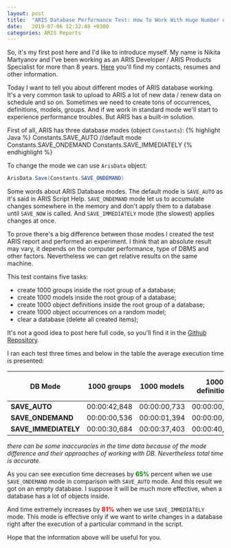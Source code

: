 ```yaml
---
layout: post
title:  "ARIS Database Performance Test: How To Work With Huge Number of Objects"
date:   2019-07-06 12:32:48 +0300
categories: ARIS Reports
---
```

So, it's my first post here and I'd like to introduce myself. My name is Nikita Martyanov and I've been working as an ARIS Developer / ARIS Products Specialist for more than 8 years. [Here][here] you'll find my contacts, resumes and other information.

Today I want to tell you about different modes of ARIS database working. It's a very common task to upload to ARIS a lot of new data / renew data on schedule and so on. Sometimes we need to create tons of occurrences, definitions, models, groups. And if we work in standard mode we'll start to experience performance troubles. But ARIS has a built-in solution.

First of all, ARIS has three database modes (object `Constants`):
{% highlight Java %}
Constants.SAVE_AUTO //default mode
Constants.SAVE_ONDEMAND
Constants.SAVE_IMMEDIATELY
{% endhighlight %}

To change the mode we can use `ArisData` object:
```java
ArisData.Save(Constants.SAVE_ONDEMAND)
```

Some words about ARIS Database modes. The default mode is `SAVE_AUTO` as it's said in ARIS Script Help. `SAVE_ONDEMAND` mode let us to accumulate changes somewhere in the memory and don't apply them to a database until `SAVE_NOW` is called. And `SAVE_IMMEDIATELY` mode (the slowest) applies changes at once.

To prove there's a big difference between those modes I created the test ARIS report and performed an experiment.
I think that an absolute result may vary, it depends on the computer performance, type of DBMS and other factors. Nevertheless we can get relative results on the same machine.

This test contains five tasks:
- create 1000 groups inside the root group of a database;
- create 1000 models inside the root group of a database;
- create 1000 object definitions inside the root group of a database;
- create 1000 object occurrences on a random model;
- clear a database (delete all created items);

It's not a good idea to post here full code, so you'll find it in the [Github Repository][test_code].

I ran each test three times and below in the table the average execution time is presented:

| DB Mode | 1000 groups | 1000 models | 1000 definitions | 1000 occurrences | Clear a database | Total time | Total time change |
|---|---|---|---|---|---|---|---|
|<span style="font-weight:bold">SAVE_AUTO</span>|00:00:42,848|00:00:00,733|00:00:00,322|00:01:35,659|00:01:42,450|00:04:02,013| <span style="color:blue">100%</span> |
|<span style="font-weight:bold">SAVE_ONDEMAND</span>|00:00:00,536|00:00:01,394|00:00:00,119|00:00:38,568|00:00:39,868|00:01:25,031| <span style="color:green">~-65%</span> |
|<span style="font-weight:bold">SAVE_IMMEDIATELY</span>|00:00:30,684|00:00:37,403|00:00:40,661|00:01:32,435|00:03:57,794|00:07:18,978| <span style="color:red">~+81%</span> |

*there can be some inaccuracies in the time data because of the mode difference and their approaches of working with DB. Nevertheless total time is accurate.*

As you can see execution time decreases by <span style="color:green; font-weight:bold">65%</span> percent when we use `SAVE_ONDEMAND` mode in comparison with `SAVE_AUTO` mode. And this result we got on an empty database. I suppose it will be much more effective, when a database has a lot of objects inside.

And time extremely increases by <span style="color:red; font-weight:bold">81%</span> when we use `SAVE_IMMEDIATELY` mode. This mode is effective only if we want to write changes in a database right after the execution of a particular command in the script.

Hope that the information above will be useful for you.

[here]: https://kitmarty.github.io/
[test_code]: https://github.com/kitmarty/ARIS-Database-Performance-Test/blob/master/ARIS%20Database%20Performance%20Test.js
